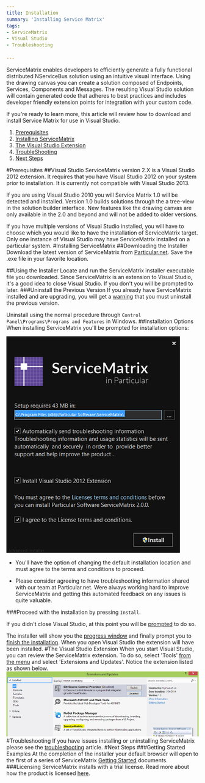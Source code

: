 ```yaml
---
title: Installation  
summary: 'Installing Service Matrix'
tags:
- ServiceMatrix
- Visual Studio
- Troubleshooting

---
```

ServiceMatrix enables developers to efficiently generate a fully functional distributed NServiceBus solution using an intuitive visual interface.  Using the drawing canvas you can create a solution composed of Endpoints, Services, Components and Messages.   The resulting Visual Studio solution will contain generated code that adheres to best practices and includes developer friendly extension points for integration with your custom code.   

If you're ready to learn more, this article will review how to download and install Service Matrix for use in Visual Studio.

1.  [Prerequisites](#prerequisites)
2.  [Installing ServiceMatrix](#installing-servicematrix)
3.  [The Visual Studio Extension](#visual-studio-extension)
3.  [TroubleShooting](#troubleshooting)
4.  [Next Steps](#next-steps)

#Prerequisites
##Visual Studio
ServiceMatrix version 2.X is a Visual Studio 2012 extension.  It requires that you have Visual Studio 2012 on your system prior to installation.  It is currently not compatible with Visual Studio 2013. 
  
If you are using Visual Studio 2010 you will Service Matrix 1.0 will be detected and installed. Version 1.0 builds solutions through the a tree-view in the solution builder interface.  New features like the drawing canvas are only available in the 2.0 and beyond and will not be added to older versions. 

If you have multiple versions of Visual Studio installed, you will have to choose which you would like to have the installation of ServiceMatrix target.  Only one instance of Visual Studio may have ServiceMatrix installed on a particular system. 
#Installing ServiceMatrix
##Downloading the Installer
Download the latest version of ServiceMatrix from [Particular.net](http://particular.net/downloads).   Save the .exe file in your favorite location.

##Using the Installer
Locate and run the ServiceMatrix installer executable file you downloaded.  Since ServiceMatrix is an extension to Visual Studio, it's a good idea to close Visual Studio. If you don't you will be prompted to later. 
###Uninstall the Previous Version
If you already have ServiceMatrix installed and are upgrading, you will get a [warning](images/servicematrix-installer-existingversion.png "Previous Version Warning") that you must uninstall the previous version.

Uninstall using the normal procedure through `Control Panel\Programs\Programs and Features` in Windows.
##Installation Options
When installing ServiceMatrix you'll be prompted for installation options:

![Installation Options](images/servicematrix-installer-options.png)

- You'll have the option of changing the default installation location and must agree to the terms and conditions to proceed. 

- Please consider agreeing to have troubleshooting information shared with our team at Particular.net.  Were always working hard to improve ServiceMatrix and getting this automated feedback on any issues is quite valuable. 

###Proceed with the installation by pressing `Install`.

If you didn't close Visual Studio, at this point you will be [prompted](images/servicematrix-installer-closevstudio.png "Close Visual Studio") to do so.   

The installer will show you the [progress window](images/servicematrix-installer-progress.png "Installer progress") and finally prompt you to [finish the installation](images/servicematrix-installer-finish.png "Finish Installation").  When you open Visual Studio the extension will have been installed. 
#The Visual Studio Extension
When you start Visual Studio, you can review the ServiceMatrix extension.  To do so, select 'Tools' [from the menu](images/servicematrix-vstudio-toolsmenu.png "Extensions Menu") and select 'Extensions and Updates'.  Notice the extension listed as shown below.  
![Visual Studio Extensions](images/servicematrix-vstudio-extensions.png)
#Troubleshooting
If you have issues installing or uninstalling ServiceMatrix please see the [troubleshooting](troubleshooting-servicematrix-2.0.md "Troubleshooting ServiceMatrix") article. 
#Next Steps
###Getting Started Examples
At the completion of the installer your default browser will open to the first of a series of ServiceMatrix [Getting Started](getting-started-with-servicematrix-2.0.md "Getting Started With ServiceMatrix") documents.  
###Licensing
ServiceMatrix installs with a trial license. Read more about how the product is licensed [here](licensing-servicematrix-v2.0.md "Licensing NServiceBus").
